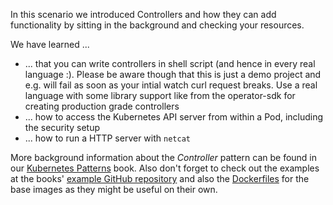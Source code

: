 In this scenario we introduced Controllers and how they can add functionality by sitting in the background and checking your resources.

We have learned ...

* ... that you can write controllers in shell script (and hence in every real language :). Please be aware though that this is just a demo project and e.g. will fail as soon as your intial watch curl request breaks. Use a real language with some library support like from the operator-sdk for creating production grade controllers
* ... how to access the Kubernetes API server from within a Pod, including the security setup
* ... how to run a HTTP server with `netcat`

More background information about the _Controller_ pattern can be found in our  [Kubernetes Patterns](https://k8spatterns.io) book. Also don't forget to check out the examples at the books' [example GitHub repository](https://github.com/k8spatterns/examples) and also the [Dockerfiles](https://github.com/k8spatterns/examples/blob/master/advanced/images) for the base images as they might be useful on their own.
